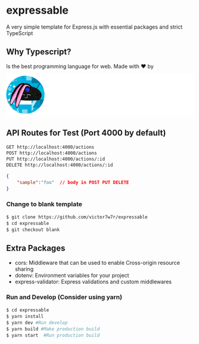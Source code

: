 # expressable

A very simple template for Express.js with essential packages and strict TypeScript

## Why Typescript?

Is the best programming language for web. Made with ❤️ by

![Alt text](src/assets/brandwhite.png?raw=true "Ttile")

## API Routes for Test (Port 4000 by default)

``` Plain Text
GET http://localhost:4000/actions
POST http://localhost:4000/actions
PUT http://localhost:4000/actions/:id 
DELETE http://localhost:4000/actions/:id
```

``` JSON
{
    "sample":"foo"  // body in POST PUT DELETE
}
```

### Change to blank template

``` bash
$ git clone https://github.com/victor7w7r/expressable
$ cd expressable
$ git checkout blank
```

## Extra Packages

- cors: Middleware that can be used to enable Cross-origin resource sharing
- dotenv: Environment variables for your project
- express-validator: Express validations and custom middlewares

### Run and Develop (Consider using yarn)

``` bash
$ cd expressable
$ yarn install
$ yarn dev #Run develop
$ yarn build #Make production build
$ yarn start  #Run production build
```
